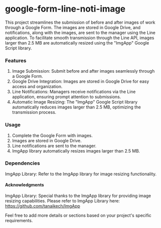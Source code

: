 # google-form-line-noti-image

This project streamlines the submission of before and after images of work through a Google Form.
The images are stored in Google Drive, and notifications, along with the images, are sent to the manager using the Line application.
To facilitate smooth transmission through the Line API, images larger than 2.5 MB are automatically resized using the "ImgApp" Google Script library.

### Features
1. Image Submission: Submit before and after images seamlessly through a Google Form.
2. Google Drive Integration: Images are stored in Google Drive for easy access and organization.
3. Line Notifications: Managers receive notifications via the Line application, ensuring prompt attention to submissions.
4. Automatic Image Resizing: The "ImgApp" Google Script library automatically reduces images larger than 2.5 MB, optimizing the transmission process.


### Usage
1. Complete the Google Form with images.
2. Images are stored in Google Drive.
3. Line notifications are sent to the manager.
4. ImgApp library automatically resizes images larger than 2.5 MB.

### Dependencies
ImgApp Library: Refer to the ImgApp library for image resizing functionality.

#### Acknowledgments
ImgApp Library: Special thanks to the ImgApp library for providing image resizing capabilities.
Please refer to ImgApp Library here: https://github.com/tanaikech/ImgApp

Feel free to add more details or sections based on your project's specific requirements.


